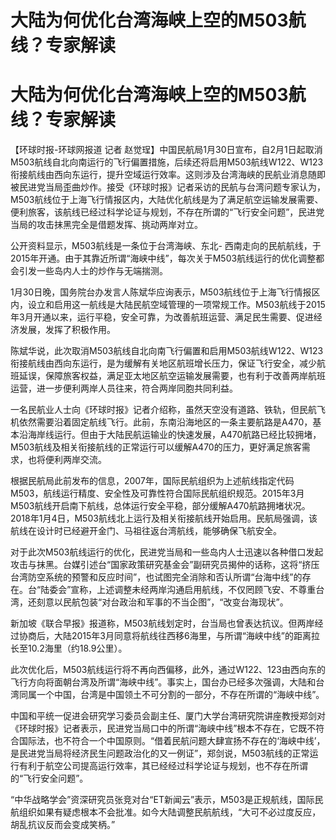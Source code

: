 # 大陆为何优化台湾海峡上空的M503航线？专家解读

# 大陆为何优化台湾海峡上空的M503航线？专家解读

【环球时报-环球网报道 记者
赵觉珵】中国民航局1月30日宣布，自2月1日起取消M503航线自北向南运行的飞行偏置措施，后续还将启用M503航线W122、W123衔接航线由西向东运行，提升空域运行效率。这则涉及台湾海峡的民航业消息随即被民进党当局歪曲炒作。接受《环球时报》记者采访的民航与台湾问题专家认为，M503航线位于上海飞行情报区内，大陆优化航线是为了满足航空运输发展需要、便利旅客，该航线已经过科学论证与规划，不存在所谓的“飞行安全问题”，民进党当局的攻击抹黑完全是借题发挥、挑动两岸对立。

公开资料显示，M503航线是一条位于台湾海峡、东北-
西南走向的民航航线，于2015年开通。由于其靠近所谓“海峡中线”，每次关于M503航线运行的优化调整都会引发一些岛内人士的炒作与无端揣测。

1月30日晚，国务院台办发言人陈斌华应询表示，M503航线位于上海飞行情报区内，设立和启用这一航线是大陆民航空域管理的一项常规工作。M503航线于2015年3月开通以来，运行平稳，安全可靠，为改善航班运营、满足民生需要、促进经济发展，发挥了积极作用。

陈斌华说，此次取消M503航线自北向南飞行偏置和启用M503航线W122、W123衔接航线由西向东运行，是为缓解有关地区航班增长压力，保证飞行安全，减少航班延误，保障旅客权益，满足亚太地区航空运输发展需要，也有利于改善两岸航班运营，进一步便利两岸人员往来，符合两岸同胞共同利益。

一名民航业人士向《环球时报》记者介绍称，虽然天空没有道路、铁轨，但民航飞机依然需要沿着固定航线飞行。此前，东南沿海地区的一条主要航路是A470，基本沿海岸线运行。但由于大陆民航运输业的快速发展，A470航路已经比较拥堵，M503航线及相关衔接航线的正常运行可以缓解A470的压力，更好满足旅客需求，也将便利两岸交流。

根据民航局此前发布的信息，2007年，国际民航组织为上述航线指定代码M503，航线运行精度、安全性及可靠性符合国际民航组织规范。2015年3月M503航线开启南下航线，总体运行安全平稳，部分缓解A470航路拥堵状况。2018年1月4日，M503航线北上运行及相关衔接航线开始启用。民航局强调，该航线在设计时已经避开金门、马祖往返台湾航线，能够确保飞航安全。

对于此次M503航线运行的优化，民进党当局和一些岛内人士迅速以各种借口发起攻击与抹黑。台媒引述台“国家政策研究基金会”副研究员揭仲的话称，这将“挤压台湾防空系统的预警和反应时间”，也试图完全消除和否认所谓“台海中线”的存在。台“陆委会”宣称，上述调整未经两岸沟通启用航线，不仅罔顾飞安、不尊重台湾，还刻意以民航包装“对台政治和军事的不当企图”，“改变台海现状”。

新加坡《联合早报》报道称，M503航线划定时，台当局也曾表达抗议。但两岸经过协商后，大陆2015年3月同意将航线往西移6海里，与所谓“海峡中线”的距离拉长至10.2海里（约18.9公里）。

此次优化后，M503航线运行将不再向西偏移，此外，通过W122、123由西向东的飞行方向将面朝台湾及所谓“海峡中线”。事实上，国台办已经多次强调，大陆和台湾同属一个中国，台湾是中国领土不可分割的一部分，不存在所谓的“海峡中线”。

中国和平统一促进会研究学习委员会副主任、厦门大学台湾研究院讲座教授郑剑对《环球时报》记者表示，民进党当局口中的所谓“海峡中线”根本不存在，它既不符合国际法，也不符合一个中国原则。“借着民航问题大肆宣扬不存在的‘海峡中线’，是民进党当局将经济民生问题政治化的又一例证”，郑剑说，M503航线的正常运行有利于航空公司提高运行效率，其已经经过科学论证与规划，也不存在所谓的“飞行安全问题”。

“中华战略学会”资深研究员张竞对台“ET新闻云”表示，M503是正规航线，国际民航组织如果有疑虑根本不会批准。如今大陆调整民航航线，“大可不必过度反应，胡乱抗议反而会变成笑柄。”

